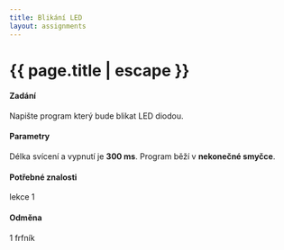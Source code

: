 ```yaml
---
title: Blikání LED
layout: assignments
---
```


# {{ page.title | escape }}

#### Zadání

Napište program který bude blikat LED diodou.

#### Parametry

Délka svícení a vypnutí je **300 ms**.
Program běží v **nekonečné smyčce**.

#### Potřebné znalosti

lekce 1

#### Odměna
1 frfník